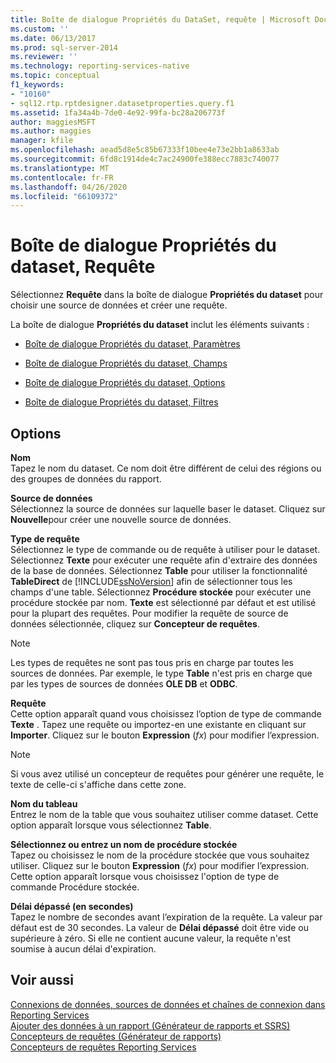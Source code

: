 ```yaml
---
title: Boîte de dialogue Propriétés du DataSet, requête | Microsoft Docs
ms.custom: ''
ms.date: 06/13/2017
ms.prod: sql-server-2014
ms.reviewer: ''
ms.technology: reporting-services-native
ms.topic: conceptual
f1_keywords:
- "10160"
- sql12.rtp.rptdesigner.datasetproperties.query.f1
ms.assetid: 1fa34a4b-7de0-4e92-99fa-bc28a206773f
author: maggiesMSFT
ms.author: maggies
manager: kfile
ms.openlocfilehash: aead5d8e5c85b67333f10bee4e73e2bb1a8633ab
ms.sourcegitcommit: 6fd8c1914de4c7ac24900fe388ecc7883c740077
ms.translationtype: MT
ms.contentlocale: fr-FR
ms.lasthandoff: 04/26/2020
ms.locfileid: "66109372"
---
```

# <a name="dataset-properties-dialog-box-query"></a>Boîte de dialogue Propriétés du dataset, Requête
  Sélectionnez **Requête** dans la boîte de dialogue **Propriétés du dataset** pour choisir une source de données et créer une requête.  
  
 La boîte de dialogue **Propriétés du dataset** inclut les éléments suivants :  
  
-   [Boîte de dialogue Propriétés du dataset, Paramètres](report-data/dataset-properties-dialog-box-parameters.md)  
  
-   [Boîte de dialogue Propriétés du dataset, Champs](../../2014/reporting-services/dataset-properties-dialog-box-fields.md)  
  
-   [Boîte de dialogue Propriétés du dataset, Options](../../2014/reporting-services/dataset-properties-dialog-box-options.md)  
  
-   [Boîte de dialogue Propriétés du dataset, Filtres](report-data/dataset-properties-dialog-box-filters.md)  
  
## <a name="options"></a>Options  
 **Nom**  
 Tapez le nom du dataset. Ce nom doit être différent de celui des régions ou des groupes de données du rapport.  
  
 **Source de données**  
 Sélectionnez la source de données sur laquelle baser le dataset. Cliquez sur **Nouvelle**pour créer une nouvelle source de données.  
  
 **Type de requête**  
 Sélectionnez le type de commande ou de requête à utiliser pour le dataset. Sélectionnez **Texte** pour exécuter une requête afin d'extraire des données de la base de données. Sélectionnez **Table** pour utiliser la fonctionnalité **TableDirect** de [!INCLUDE[ssNoVersion](../includes/ssnoversion-md.md)] afin de sélectionner tous les champs d'une table. Sélectionnez **Procédure stockée** pour exécuter une procédure stockée par nom. **Texte** est sélectionné par défaut et est utilisé pour la plupart des requêtes. Pour modifier la requête de source de données sélectionnée, cliquez sur **Concepteur de requêtes**.  
  
> [!NOTE]  
>  Les types de requêtes ne sont pas tous pris en charge par toutes les sources de données. Par exemple, le type **Table** n'est pris en charge que par les types de sources de données **OLE DB** et **ODBC**.  
  
 **Requête**  
 Cette option apparaît quand vous choisissez l’option de type de commande **Texte** . Tapez une requête ou importez-en une existante en cliquant sur **Importer**. Cliquez sur le bouton **Expression** (*fx*) pour modifier l’expression.  
  
> [!NOTE]  
>  Si vous avez utilisé un concepteur de requêtes pour générer une requête, le texte de celle-ci s'affiche dans cette zone.  
  
 **Nom du tableau**  
 Entrez le nom de la table que vous souhaitez utiliser comme dataset. Cette option apparaît lorsque vous sélectionnez **Table**.  
  
 **Sélectionnez ou entrez un nom de procédure stockée**  
 Tapez ou choisissez le nom de la procédure stockée que vous souhaitez utiliser. Cliquez sur le bouton **Expression** (*fx*) pour modifier l’expression. Cette option apparaît lorsque vous choisissez l'option de type de commande Procédure stockée.  
  
 **Délai dépassé (en secondes)**  
 Tapez le nombre de secondes avant l’expiration de la requête. La valeur par défaut est de 30 secondes. La valeur de **Délai dépassé** doit être vide ou supérieure à zéro. Si elle ne contient aucune valeur, la requête n'est soumise à aucun délai d'expiration.  
  
## <a name="see-also"></a>Voir aussi  
 [Connexions de données, sources de données et chaînes de connexion dans Reporting Services](../../2014/reporting-services/data-connections-data-sources-and-connection-strings-in-reporting-services.md)   
 [Ajouter des données à un rapport &#40;Générateur de rapports et SSRS&#41;](report-data/report-datasets-ssrs.md)   
 [Concepteurs de requêtes &#40;Générateur de rapports&#41;](../../2014/reporting-services/query-designers-report-builder.md)   
 [Concepteurs de requêtes Reporting Services](../../2014/reporting-services/reporting-services-query-designers.md)  
  
  
